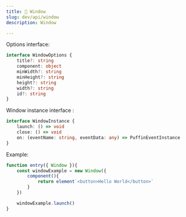 ```yaml
---
title: 🎴 Window
slug: dev/api/window
description: Window

---
```


Options interface: 

```ts
interface WindowOptions {
	title?: string
	component: object
	minWidth?: string
	minHeight?: string
	height?: string
	width?: string
	id?: string
}
```

Window instance interface :
```ts
interface WindowInstance {
	launch: () => void
	close: () => void
	on: (eventName: string, eventData: any) => PuffinEventInstance
}
```

Example:
```js
function entry({ Window }){
	const windowExample = new Window({
		component(){
			return element`<button>Hello World</button>`
		}
	})

	windowExample.launch()
}
```